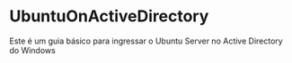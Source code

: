 # UbuntuOnActiveDirectory
Este é um guia básico para ingressar o Ubuntu Server no Active Directory do Windows

